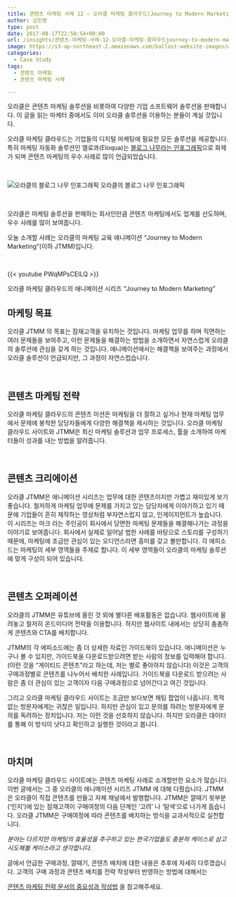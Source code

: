```yaml
---
title: 콘텐츠 마케팅 사례 12 – 오라클 마케팅 클라우드(Journey to Modern Marketing)
author: 김민영
type: post
date: 2017-08-17T22:50:54+00:00
url: /insights/콘텐츠-마케팅-사례-12-오라클-마케팅-클라우드journey-to-modern-marketing/
image: https://s3-ap-northeast-2.amazonaws.com/ballast-website-images/wp-content/uploads/2017/08/15105942/Screen-Shot-2017-08-18-at-7.48.12-AM.png
categories:
  - Case Study
tags:
  - 콘텐츠 마케팅
  - 콘텐츠 마케팅 사례

---
```

오라클은 콘텐츠 마케팅 솔루션을 비롯하여 다양한 기업 소프트웨어 솔루션을 판매합니다. 이 글을 읽는 마케터 중에서도 이미 오라클 솔루션을 이용하는 분들이 계실 것입니다.

오라클 마케팅 클라우드는 기업들의 디지털 마케팅에 필요한 모든 솔루션을 제공합니다. 특히 마케팅 자동화 솔루션인 엘로콰(Eloqua)는 [블로그 나무라는 인포그래픽][1]으로 화제가 되며 콘텐츠 마케팅의 우수 사례로 많이 언급되었습니다.

&nbsp;

![오라클의 블로그 나무 인포그래픽](https://ballast.co.kr/wp-content/uploads/2017/08/The-Blog-Tree-Small-2-2.jpg)
오라클의 블로그 나무 인포그래픽

&nbsp;

오라클은 마케팅 솔루션을 판매하는 회사인만큼 콘텐츠 마케팅에서도 업계를 선도하며, 우수 사례를 많이 보여줍니다.

오늘 소개할 사례는 오라클의 마케팅 교육 애니메이션 &#8220;Journey to Modern Marketing&#8221;(이하 JTMM)입니다.

&nbsp;

{{< youtube PWqMPsCEILQ >}}

오라클 마케팅 클라우드의 애니메이션 시리즈 &#8220;Journey to Modern Marketing&#8221;

## 마케팅 목표

오라클 JTMM 의 목표는 잠재고객을 유치하는 것입니다. 마케팅 업무를 하며 직면하는 여러 문제들을 보여주고, 이런 문제들을 해결하는 방법을 소개하면서 자연스럽게 오라클의 솔루션에 관심을 갖게 하는 것입니다. 애니메이션에서는 해결책을 보여주는 과정에서 오라클 솔루션이 언급되지만, 그 과정이 자연스럽습니다.

&nbsp;

## 콘텐츠 마케팅 전략

오라클 마케팅 클라우드의 콘텐츠 미션은 마케팅을 더 잘하고 싶거나 현재 마케팅 업무에서 문제에 봉착한 담당자들에게 다양한 해결책을 제시하는 것입니다. 오라클 마케팅 클라우드 사이트와 JTMM은 최신 마케팅 솔루션과 업무 프로세스, 툴을 소개하여 마케터들이 성과를 내는 방법을 알려줍니다.

&nbsp;

## 콘텐츠 크리에이션

오라클 JTMM은 애니메이션 시리즈는 업무에 대한 콘텐츠이지만 가볍고 재미있게 보기 좋습니다. 철저하게 마케팅 업무에 문제를 가지고 있는 담당자에게 이야기하고 있기 때문에 기업들이 흔히 제작하는 영상처럼 부자연스럽지 않고, 인게이지먼트가 높습니다. 이 시리즈는 마크 라는 주인공이 회사에서 당면한 마케팅 문제들을 해결해나가는 과정을 이야기로 보여줍니다. 회사에서 실제로 일어날 법한 사례를 바탕으로 스토리를 구성하기 때문에, 마케팅에 조금만 관심이 있는 오디언스라면 흥미를 갖고 볼만합니다. 각 에피소드는 마케팅의 세부 영역들을 주제로 합니다. 이 세부 영역들이 오라클의 마케팅 솔루션에 맞게 구성이 되어 있습니다.

&nbsp;

## 콘텐츠 오퍼레이션

오라클의 JTMM은 유튜브에 올린 것 외에 별다른 배포활동은 없습니다. 웹사이트에 올려놓고 철저히 온드미디어 전략을 이용합니다. 하지만 웹사이트 내에서는 상당히 촘촘하게 콘텐츠와 CTA를 배치합니다.

JTMM의 각 에피소드에는 좀 더 상세한 자료인 가이드북이 있습니다. 애니메이션은 누구나 볼 수 있지만, 가이드북을 다운로드받으려면 받는 사람의 정보를 입력해야 합니다.(이런 것을 &#8220;게이티드 콘텐츠&#8221;라고 하는데, 저는 별로 좋아하지 않습니다) 이것은 고객의 구매과정별로 콘텐츠를 나누어서 배치한 사례입니다. 가이드북을 다운로드 받으려는 사람은 좀 더 관심이 있는 고객이자 다음 구매과정으로 넘어간다고 여긴 것입니다.

그리고 오라클 마케팅 클라우드 사이트는 조금만 보다보면 채팅 팝업이 나옵니다. 목적 없는 방문자에게는 귀찮은 일입니다. 하지만 관심이 있고 문의를 하려는 방문자에게 문의를 독려하는 장치입니다. 저는 이런 것을 선호하지 않습니다. 하지만 오라클은 데이터를 통해 이 방식이 낫다고 확인하고 실행한 것이라고 봅니다.

&nbsp;

## 마치며

오라클 마케팅 클라우드 사이트에는 콘텐츠 마케팅 사례로 소개할만한 요소가 많습니다. 이번 글에서는 그 중 오라클의 애니메이션 시리즈 JTMM 에 대해 다뤘습니다. JTMM은 오라클이 직접 콘텐츠를 만들고 자체 채널에서 발행합니다. JTMM은 깔때기 윗부분(&#8216;인지&#8217;)에 있는 잠재고객이 구매여정의 다음 단계인 &#8216;고려&#8217; 나 &#8216;탐색&#8217;으로 나가게 돕습니다. 오라클 JTMM은 구매여정에 따라 콘텐츠를 배치하는 방식을 교과서적으로 실천합니다.
  
_분야는 다르지만 마케팅의 효율성을 추구하고 있는 한국기업들도 충분히 케이스로 삼고 시도해볼 케이스라고 생각합니다._

글에서 언급한 구매과정, 깔때기, 콘텐츠 배치에 대한 내용은 추후에 자세히 다루겠습니다. 고객의 구매 과정과 콘텐츠 배치를 전략 작성부터 반영하는 방법에 대해서는

[콘텐츠 마케팅 전략 문서의 중요성과 작성법][2] 을 참고해주세요.

 [1]: https://blogs.oracle.com/marketingcloud/the-blog-tree
 [2]: /insights/%ec%bd%98%ed%85%90%ec%b8%a0-%eb%a7%88%ec%bc%80%ed%8c%85-%ec%a0%84%eb%9e%b5-%eb%ac%b8%ec%84%9c%ec%9d%98-%ec%a4%91%ec%9a%94%ec%84%b1%ea%b3%bc-%ec%9e%91%ec%84%b1%eb%b2%95/